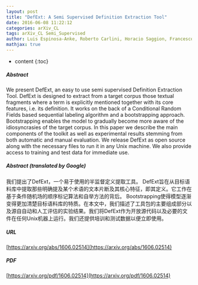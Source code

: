 ```yaml
---
layout: post
title: "DefExt: A Semi Supervised Definition Extraction Tool"
date: 2016-06-08 11:22:12
categories: arXiv_CL
tags: arXiv_CL Semi_Supervised
author: Luis Espinosa-Anke, Roberto Carlini, Horacio Saggion, Francesco Ronzano
mathjax: true
---
```


* content
{:toc}

##### Abstract
We present DefExt, an easy to use semi supervised Definition Extraction Tool. DefExt is designed to extract from a target corpus those textual fragments where a term is explicitly mentioned together with its core features, i.e. its definition. It works on the back of a Conditional Random Fields based sequential labeling algorithm and a bootstrapping approach. Bootstrapping enables the model to gradually become more aware of the idiosyncrasies of the target corpus. In this paper we describe the main components of the toolkit as well as experimental results stemming from both automatic and manual evaluation. We release DefExt as open source along with the necessary files to run it in any Unix machine. We also provide access to training and test data for immediate use.

##### Abstract (translated by Google)
我们提出了DefExt，一个易于使用的半监督定义提取工具。 DefExt旨在从目标语料库中提取那些明确提及某个术语的文本片断及其核心特征，即其定义。它工作在基于条件随机场的顺序标记算法和自举方法的背后。 Bootstrapping使得模型逐渐变得更加清楚目标语料库的特质。在本文中，我们描述了工具包的主要组成部分以及源自自动和人工评估的实验结果。我们将DefExt作为开放源代码以及必要的文件在任何Unix机器上运行。我们还提供培训和测试数据以便立即使用。

##### URL
[https://arxiv.org/abs/1606.02514](https://arxiv.org/abs/1606.02514)

##### PDF
[https://arxiv.org/pdf/1606.02514](https://arxiv.org/pdf/1606.02514)

